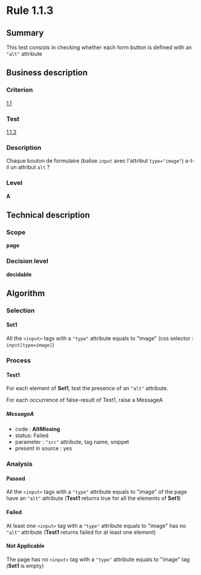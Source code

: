 # Rule 1.1.3

## Summary

This test consists in checking whether each form button is defined with an `"alt"` attribute

## Business description

### Criterion

[1.1](http://references.modernisation.gouv.fr/sites/default/files/RGAA3_RC2-1/referentiel_technique.htm#crit-1-1)

### Test

[1.1.3](http://references.modernisation.gouv.fr/sites/default/files/RGAA3_RC2-1/referentiel_technique.htm#test-1-1-3)

### Description

Chaque bouton de formulaire (balise `input` avec l'attribut `type="image"`) a-t-il un attribut `alt` ?

### Level

**A**

## Technical description

### Scope

**page**

### Decision level

**decidable**

## Algorithm

### Selection

#### Set1

All the `<input>` tags with a `"type"` attribute equals to "image" (css selector : `input[type=image]`)

### Process

#### Test1

For each element of **Set1**, test the presence of an `"alt"` attribute.

For each occurrence of false-result of Test1, raise a MessageA

##### MessageA 

-    code : **AltMissing** 
-    status: Failed
-    parameter : `"src"` attribute, tag name, snippet
-    present in source : yes

### Analysis

#### Passed

All the `<input>` tags with a `"type"` attribute equals to "image" of the page have an `"alt"` attribute (**Test1** returns true for all the elements of **Set1**)

#### Failed

At least one `<input>` tag with a `"type"` attribute equals to "image" has no `"alt"` attribute (**Test1** returns failed for at least one element)

#### Not Applicable

The page has no `<input>` tag with a `"type"` attribute equals to "image" tag (**Set1** is empty)
